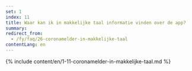 ```yaml
---
set: 1
index: 11
title: Waar kan ik in makkelijke taal informatie vinden over de app?
summary: 
redirect_from: 
  - /fy/faq/26-coronamelder-in-makkelijke-taal
contentLang: en
---
```

{% include content/en/1-11-coronamelder-in-makkelijke-taal.md %}
